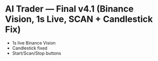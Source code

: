 # AI Trader — Final v4.1 (Binance Vision, 1s Live, SCAN + Candlestick Fix)
- 1s live Binance Vision
- Candlestick fixed
- Start/Scan/Stop buttons
